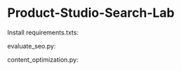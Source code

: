 # Product-Studio-Search-Lab

Install requirements.txts:

evaluate_seo.py:

content_optimization.py:
